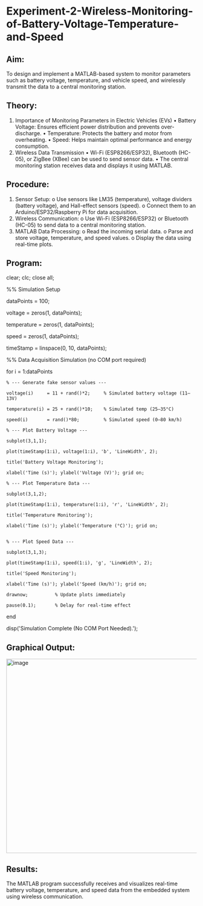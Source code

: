 # Experiment-2-Wireless-Monitoring-of-Battery-Voltage-Temperature-and-Speed

## Aim:
To design and implement a MATLAB-based system to monitor parameters such as battery voltage, temperature, and vehicle speed, and wirelessly transmit the data to a central monitoring station.
 
## Theory:
1. Importance of Monitoring Parameters in Electric Vehicles (EVs)
•	Battery Voltage: Ensures efficient power distribution and prevents over-discharge.
•	Temperature: Protects the battery and motor from overheating.
•	Speed: Helps maintain optimal performance and energy consumption.
2. Wireless Data Transmission
•	Wi-Fi (ESP8266/ESP32), Bluetooth (HC-05), or ZigBee (XBee) can be used to send sensor data.
•	The central monitoring station receives data and displays it using MATLAB.
 
## Procedure:
1.	Sensor Setup:
o	Use sensors like LM35 (temperature), voltage dividers (battery voltage), and Hall-effect sensors (speed).
o	Connect them to an Arduino/ESP32/Raspberry Pi for data acquisition.
2.	Wireless Communication:
o	Use Wi-Fi (ESP8266/ESP32) or Bluetooth (HC-05) to send data to a central monitoring station.
3.	MATLAB Data Processing:
o	Read the incoming serial data.
o	Parse and store voltage, temperature, and speed values.
o	Display the data using real-time plots.
 
## Program:
clear; clc; close all;

%% Simulation Setup

dataPoints = 100;

voltage = zeros(1, dataPoints);

temperature = zeros(1, dataPoints);

speed = zeros(1, dataPoints);

timeStamp = linspace(0, 10, dataPoints);

%% Data Acquisition Simulation (no COM port required)

for i = 1:dataPoints

    % --- Generate fake sensor values ---
    
    voltage(i)     = 11 + rand()*2;     % Simulated battery voltage (11–13V)
    
    temperature(i) = 25 + rand()*10;    % Simulated temp (25–35°C)
    
    speed(i)       = rand()*80;         % Simulated speed (0–80 km/h)

    % --- Plot Battery Voltage ---
   
    subplot(3,1,1);
    
    plot(timeStamp(1:i), voltage(1:i), 'b', 'LineWidth', 2);
    
    title('Battery Voltage Monitoring');
    
    xlabel('Time (s)'); ylabel('Voltage (V)'); grid on;
    
    % --- Plot Temperature Data ---
    
    subplot(3,1,2);
    
    plot(timeStamp(1:i), temperature(1:i), 'r', 'LineWidth', 2);
    
    title('Temperature Monitoring');
    
    xlabel('Time (s)'); ylabel('Temperature (°C)'); grid on;
    
    
    % --- Plot Speed Data ---
    
    subplot(3,1,3);
    
    plot(timeStamp(1:i), speed(1:i), 'g', 'LineWidth', 2);
    
    title('Speed Monitoring');
    
    xlabel('Time (s)'); ylabel('Speed (km/h)'); grid on;
    
    drawnow;          % Update plots immediately
    
    pause(0.1);       % Delay for real-time effect

end

disp('Simulation Complete (No COM Port Needed).');




## Graphical Output:
<img width="564" height="513" alt="image" src="https://github.com/user-attachments/assets/b6bdf356-e86f-493c-88c9-2dcfaaba8ea5" />


 
## Results:
The MATLAB program successfully receives and visualizes real-time battery voltage, temperature, and speed data from the embedded system using wireless communication.

